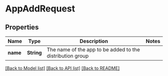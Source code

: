# AppAddRequest

## Properties
Name | Type | Description | Notes
------------ | ------------- | ------------- | -------------
**name** | **String** | The name of the app to be added to the distribution group | 

[[Back to Model list]](../README.md#documentation-for-models) [[Back to API list]](../README.md#documentation-for-api-endpoints) [[Back to README]](../README.md)


